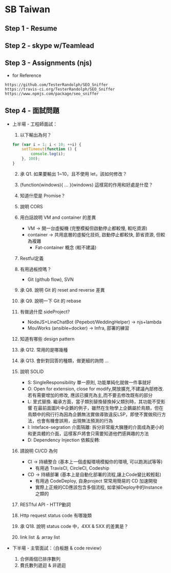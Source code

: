 # SB Taiwan

## Step 1 - Resume
## Step 2 - skype w/Teamlead
## Step 3 - Assignments (njs)
* for Reference
```
https://github.com/TesterRandolph/SEO_Sniffer
https://travis-ci.org/TesterRandolph/SEO_Sniffer
https://www.npmjs.com/package/seo_sniffer
```
## Step 4 - 面試問題
* 上半場 - 工程師面試：
    1. 以下輸出為何？
    ```javascript
    for (var i = 1; i < 10; ++i) {
        setTimeout(function () {
            console.log(i);
        }, 100);
    }
    ```

    2. 承 Q1. 如果要輸出 1~10，且不使用 let，該如何修改？
    3. (function(windows){ ... }(windows) 這樣寫的作用和好處是什麼？
    4. 知道什麼是 Promise？
    5. 說明 CORS
    6. 用白話說明 VM and container 的差異
        * VM -> 開一台虛擬機 (完整模擬但啟動停止都較慢, 較吃資源)
        * container -> 共用底層的虛擬化技術, 啟動停止都較快, 節省資源, 但較為複雜 
            * Fat-container 概念 (較不建議) 
    7. Restful定義
    8. 有用過板控嗎？
        * Git (github flow), SVN
    9. 承 Q8. 說明 Git 的 reset and reverse 差異
    10. 承 Q9. 說明一下 Git 的 rebase
    11. 有做過什麼 sideProject?
        * NodeJS+LineChatBot (Pepebot/WeddingHelper) -> njs+lambda
        * MouWorks (ansible+docker) -> Infra, 部署的練習
    12. 知道有哪些 design pattern
    13. 承 Q12. 常用的是哪幾種
    14. 承 Q13. 會針對回答的種類，做更細的詢問 ...
    15. 說明 SOLID
        * S: SingleResponsibility 單一原則, 功能單純化就做一件事就好
        * O: Open for extension, close for modify,開放擴充,不建議內部修改. 若有需要增加的修改, 應該已擴充為主,而不要去修改既有的部分
        * L: 里式替換. 繼承方面，當子類別替換替換掉父類別時，其功能不受影響
            在最前面圖片中企鵝的例子，雖然在生物學上企鵝屬於鳥類，但在鳥類中的飛行行為因為企鵝無法實做導致違反LSP，即使不實做飛行方法，也會有機會誤用，出現無法預測的行為
        * I: Inteface-segration 介面隔離: 拆分非常龐大臃腫的介面成為更小的和更具體的介面，這樣客戶將會只需要知道他們感興趣的方法
        * D: Dependency Injection 依賴反轉:     
            
    16. 請說明 CI/CD 為何
        * CI -> 持續整合 (基本上一個虛擬環境模擬你的環境, 可以跑測試等等)
            * 有用過 TravisCI, CircleCI, Codeship
        * CD -> 持續部署 (基本上是自動化部署的流程,讓上Code變比較輕鬆)
            * 有用過 CodeDeploy, 自身project 常常用簡易的 CD 加速開發
            * 實際上正規的CD應該包含多個流程, 如拿掉Deploy中的Instance之類的
    17. RESTful API - HTTP動詞
    18. Http request status code 有哪幾類
    19. 承 Q18. 說明 status code 中，4XX & 5XX 的差異是？
    20. link list ＆ array list

* 下半場 - 主管面試：（白板題 & code review）
    1. 合併兩個已排序數列
    2. 費氏數列遞迴 & 非遞迴